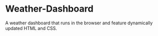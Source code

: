 # Weather-Dashboard
A weather dashboard that runs in the browser and feature dynamically updated HTML and CSS.
